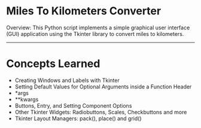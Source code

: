 # Miles To Kilometers Converter
Overview: This Python script implements a simple graphical user interface (GUI) application using the Tkinter library to convert miles to kilometers.

---

# Concepts Learned
- Creating Windows and Labels with Tkinter
- Setting Default Values for Optional Arguments inside a Function Header
- *args
- **kwargs
- Buttons, Entry, and Setting Component Options
- Other Tkinter Widgets: Radiobuttons, Scales, Checkbuttons and more
- Tkinter Layout Managers: pack(), place() and grid()